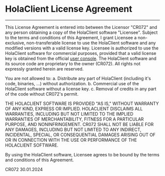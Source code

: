 # HolaClient License Agreement
---
This License Agreement is entered into between the Licensor "CR072" and any person obtaining a copy of the HolaClient software "Licensee". Subject to the terms and conditions of this Agreement, I grant Licensee a non-exclusive, non-transferable license to use the HolaClient software and any modified versions with a valid license key.
Licensee is authorized to use the HolaClient software for commercial purposes, provided that a valid license key is obtained from the official [user console](https://console.holaclient.tech). The HolaClient software and its source code are proprietary to the owner (CR072). All rights not expressly granted herein are reserved.

You are not allowed to:
   a. Distribute any part of HolaClient (including it's code, binaries, ...) without authorization.
   b. Commercial use of the HolaClient software without a license key.
   c. Removal of credits in any part of the code without CR072's permit.

THE HOLACLIENT SOFTWARE IS PROVIDED "AS IS," WITHOUT WARRANTY OF ANY KIND, EXPRESS OR IMPLIED. HOLACLIENT DISCLAIMS ALL WARRANTIES, INCLUDING BUT NOT LIMITED TO THE IMPLIED WARRANTIES OF MERCHANTABILITY, FITNESS FOR A PARTICULAR PURPOSE, AND NONINFRINGEMENT. CR072 SHALL NOT BE LIABLE FOR ANY DAMAGES, INCLUDING BUT NOT LIMITED TO ANY INDIRECT, INCIDENTAL, SPECIAL, OR CONSEQUENTIAL DAMAGES ARISING OUT OF OR IN CONNECTION WITH THE USE OR PERFORMANCE OF THE HOLACLIENT SOFTWARE.

By using the HolaClient software, Licensee agrees to be bound by the terms and conditions of this Agreement.

CR072
30.01.2024
